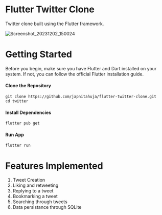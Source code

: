# Flutter Twitter Clone
Twitter clone built using the Flutter framework.

![Screenshot_20231202_150024](https://github.com/japnitahuja/flutter-twitter-clone/assets/10168783/2841d494-00d0-4c36-b01e-ba7dd8d2fb80)

# Getting Started

Before you begin, make sure you have Flutter and Dart installed on your system. If not, you can follow the official Flutter installation guide.

#### Clone the Repository

```
git clone https://github.com/japnitahuja/flutter-twitter-clone.git
cd twitter
```

#### Install Dependencies

```
flutter pub get
```

#### Run App

```
flutter run
```

# Features Implemented

1. Tweet Creation
2. Liking and retweeting
3. Replying to a tweet
4. Bookmarking a tweet
5. Searching through tweets
6. Data persistance through SQLite
